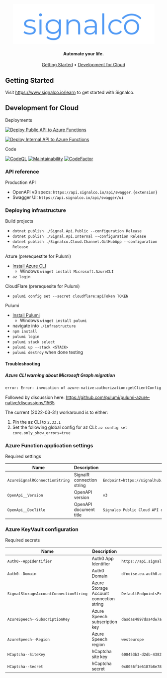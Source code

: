 <p align="center">
  <a href="#">
    <img height="128" width="455" alt="signalco" src="https://raw.githubusercontent.com/signalco-io/cloud/main/docs/images/logo-ghtheme-128x455.png">
  </a>
</p>
<h4 align="center">Automate your life.</h4>

<p align="center">
  <a href="#getting-started">Getting Started</a> •
  <a href="#development-for-cloud">Development for Cloud</a>
</p>

## Getting Started

Visit <a aria-label="Signalco learn" href="<<<<<<<<<<<<<<<<<<<https://www.signalco.io/learn>>>>>>>>>>>>>>>>>>>">https://www.signalco.io/learn</a> to get started with Signalco.

## Development for Cloud

Deployments

 [![Deploy Public API to Azure Functions](https://github.com/signalco-io/cloud/actions/workflows/deploy-azure-function-public.yml/badge.svg)](https://github.com/signalco-io/cloud/actions/workflows/deploy-azure-function-public.yml)

[![Deploy Internal API to Azure Functions](https://github.com/signalco-io/cloud/actions/workflows/deploy-azure-function-internal.yml/badge.svg)](https://github.com/signalco-io/cloud/actions/workflows/deploy-azure-function-internal.yml)

Code

[![CodeQL](https://github.com/signalco-io/cloud/actions/workflows/codeql-analysis.yml/badge.svg)](https://github.com/signalco-io/cloud/actions/workflows/codeql-analysis.yml)
[![Maintainability](https://api.codeclimate.com/v1/badges/47b77031e67ff69bb053/maintainability)](https://codeclimate.com/github/signalco-io/cloud/maintainability)
[![CodeFactor](https://www.codefactor.io/repository/github/signalco-io/cloud/badge)](https://www.codefactor.io/repository/github/signalco-io/cloud)

### API reference

Production API

- OpenAPI v3 specs: `https://api.signalco.io/api/swagger.{extension}`
- Swagger UI: `https://api.signalco.io/api/swagger/ui`

### Deploying infrastructure

Build projects

- `dotnet publish ./Signal.Api.Public --configuration Release`
- `dotnet publish ./Signal.Api.Internal --configuration Release`
- `dotnet publish ./Signalco.Cloud.Channel.GitHubApp --configuration Release`

Azure (prerequestite for Pulumi)

- [Install Azure CLI](https://docs.microsoft.com/en-us/cli/azure/install-azure-cli)
  - Windows `winget install Microsoft.AzureCLI`
- `az login`

CloudFlare (prerequesite for Pulumi)

- `pulumi config set --secret cloudflare:apiToken TOKEN`

Pulumi

- [Install Pulumi](https://www.pulumi.com/docs/get-started/install)
  - Windows `winget install pulumi`
- navigate into `./infrastructure`
- `npm install`
- `pulumi login`
- `pulumi stack select`
- `pulumi up --stack <STACK>`
- `pulumi destroy` when done testing

#### Troubleshooting

##### Azure CLI warning about Microsoft Graph migration

```txt
error: Error: invocation of azure-native:authorization:getClientConfig returned an error: getting authenticated object ID: Error parsing json result from the Azure CLI: Error retrieving running Azure CLI: WARNING: The underlying Active Directory Graph API will be replaced by Microsoft Graph API in a future version of Azure CLI. Please carefully review all breaking changes introduced during this migration: https://docs.microsoft.com/cli/azure/microsoft-graph-migration
```

Followed by discussion here: <https://github.com/pulumi/pulumi-azure-native/discussions/1565>

The current (2022-03-31) workaround is to either:

1. Pin the az CLI to `2.33.1`
2. Set the following global config for az CLI: `az config set core.only_show_errors=true`

### Azure Function application settings

Required settings

| Name | Description | Example |
|------|-------------|---------|
| `AzureSignalRConnectionString` | SignalR connection string | `Endpoint=https://signalhub.service.signalr.net;AccessKey=d8s5FF5f48aS8s6s5s22+SbWvdasdaswGhs4/s4s8s7s554=;Version=1.0;` |
| `OpenApi__Version` | OpenAPI version | `v3` |
| `OpenApi__DocTitle` | OpenAPI document title | `Signalco Public Cloud API documentation` |

### Azure KeyVault configuration

Required secrets

| Name | Description | Example |
|------|-------------|---------|
| `Auth0--AppIdentifier` | Auth0 App Identifier | `https://api.signal.dfnoise.com` |
| `Auth0--Domain` | Auth0 Domain | `dfnoise.eu.auth0.com` |
| `SignalStorageAccountConnectionString` | Azure Storage Account connection string | `DefaultEndpointsProtocol=https;AccountName=signal;AccountKey=ACCOUNT_KEY;EndpointSuffix=core.windows.net` |
| `AzureSpeech--SubscriptionKey` | Azure Speech subscription key | `dasdas4897dsa4dw7a4s8qd7a78a5s7a8s5a3ssdaghhy8r4` |
| `AzureSpeech--Region` | Azure Speech region | `westeurope` |
| `HCaptcha--SiteKey` | hCaptcha site key | `608453b3-d2db-4382-8694-15071d873d1f` |
| `HCaptcha--Secret` | hCaptcha secret | `0x0056f1e6187b8e78e427da0fb1fa88a9` |
